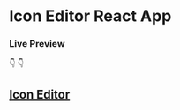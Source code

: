 # Icon Editor React App

### Live Preview
 👇 👇<br>
 ## **<a href="https://icon-editor-pink.vercel.app/">Icon Editor</a>**
